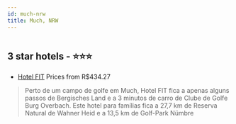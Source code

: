 ```yaml
---
id: much-nrw
title: Much, NRW
---
```


<center><img src="https://i.travelapi.com/hotels/13000000/12240000/12233100/12233072/af301ef1_z.jpg" alt="" /></center>


##  3 star hotels - ⭐️⭐️⭐️

-    [Hotel FIT](https://www.hurb.com/br/aud/https://www.hurb.com/br/hotels/much/hotel-fit-HT-5XCG?cmp=18055) Prices from R$434.27
   > Perto de um campo de golfe em Much, Hotel FIT fica a apenas alguns passos de Bergisches Land e a 3 minutos de carro de Clube de Golfe Burg Overbach.  Este hotel para famílias fica a 27,7 km de Reserva Natural de Wahner Heid e a 13,5 km de Golf-Park Nümbre
